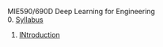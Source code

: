 MIE590/690D Deep Learning for Engineering  
0. [Syllabus](0_Syllabus.md)
1. [INtroduction](1_Intro.ipynb)
